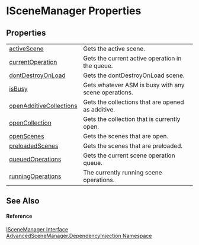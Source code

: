 # ISceneManager Properties




## Properties
<table>
<tr>
<td><a href="P_AdvancedSceneManager_DependencyInjection_ISceneManager_activeScene.md">activeScene</a></td>
<td>Gets the active scene.</td></tr>
<tr>
<td><a href="P_AdvancedSceneManager_DependencyInjection_ISceneManager_currentOperation.md">currentOperation</a></td>
<td>Gets the current active operation in the queue.</td></tr>
<tr>
<td><a href="P_AdvancedSceneManager_DependencyInjection_ISceneManager_dontDestroyOnLoad.md">dontDestroyOnLoad</a></td>
<td>Gets the dontDestroyOnLoad scene.</td></tr>
<tr>
<td><a href="P_AdvancedSceneManager_DependencyInjection_ISceneManager_isBusy.md">isBusy</a></td>
<td>Gets whatever ASM is busy with any scene operations.</td></tr>
<tr>
<td><a href="P_AdvancedSceneManager_DependencyInjection_ISceneManager_openAdditiveCollections.md">openAdditiveCollections</a></td>
<td>Gets the collections that are opened as additive.</td></tr>
<tr>
<td><a href="P_AdvancedSceneManager_DependencyInjection_ISceneManager_openCollection.md">openCollection</a></td>
<td>Gets the collection that is currently open.</td></tr>
<tr>
<td><a href="P_AdvancedSceneManager_DependencyInjection_ISceneManager_openScenes.md">openScenes</a></td>
<td>Gets the scenes that are open.</td></tr>
<tr>
<td><a href="P_AdvancedSceneManager_DependencyInjection_ISceneManager_preloadedScenes.md">preloadedScenes</a></td>
<td>Gets the scenes that are preloaded.</td></tr>
<tr>
<td><a href="P_AdvancedSceneManager_DependencyInjection_ISceneManager_queuedOperations.md">queuedOperations</a></td>
<td>Gets the current scene operation queue.</td></tr>
<tr>
<td><a href="P_AdvancedSceneManager_DependencyInjection_ISceneManager_runningOperations.md">runningOperations</a></td>
<td>The currently running scene operations.</td></tr>
</table>

## See Also


#### Reference
<a href="T_AdvancedSceneManager_DependencyInjection_ISceneManager.md">ISceneManager Interface</a>  
<a href="N_AdvancedSceneManager_DependencyInjection.md">AdvancedSceneManager.DependencyInjection Namespace</a>  
